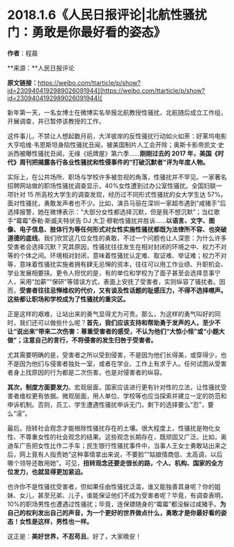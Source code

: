 # 2018.1.6《人民日报评论\|北航性骚扰门：勇敢是你最好看的姿态》

**作者**：程晨

**来源：**人民日报评论

**原文链接：**[https://weibo.com/ttarticle/p/show?id=2309404192989026091944](https://weibo.com/ttarticle/p/show?id=2309404192989026091944)[ ](https://weibo.com/ttarticle/p/show?id=2309404192989026091944)

新年第一天，一名女博士在微博实名举报北航教授性骚扰，北航随后成立工作组，开展调查，并已暂停该教授的工作。

这件事儿，不禁让人想起数月前，大洋彼岸的反性骚扰行动如火如荼：好莱坞电影大亨哈维·韦恩斯坦身陷性骚扰丑闻，被美国制片人工会开除；奥斯卡影帝凯文·史派西被曝性骚扰丑闻，无缘《纸牌屋》第六季……**刚刚过去的 2017 年，美国《时代》周刊把揭露各行各业性骚扰和性侵事件的“打破沉默者”评为年度人物。** 

实际上，在公共场所、职场与学校许多被忽视的角落，性骚扰并不罕见。一家著名招聘网站做的职场性骚扰调查显示，40%女性遭到过办公室性骚扰。全国妇联一项针对 15 所高校大学生的调查发现，经历过不同形式性骚扰的女大学生达 57%。面对性骚扰，勇敢发声者也不少。比如，演员马丽在深圳一家超市遇到“咸猪手”后选择报警，她在微博表示：“大部分女性都选择沉默，但是我不想沉默”；当红歌手“霉霉”泰勒·斯威夫特状告 DJ 大卫·穆勒性骚扰并胜诉……**以语言、文字、图像、电子信息、肢体行为等任何形式对女性实施性骚扰都既为法律所不容、也突破道德的底线**。我们欣赏这几位女性的勇敢，不过一个问题也让人深思：为什么许多受害者会选择沉默？究其原因，性骚扰往往发生在相对封闭的环境之中、权力不对等的个体之间。环境相对封闭，意味着性骚扰认定难、取证难、举证难；权力不对等，意味着性骚扰实施者拥有肆无忌惮的资本，往往可以用工作业绩、升职机会、学业发展相要挟。更令人担忧的是，有的单位和学校为了面子甚至会选择息事宁人，采用“加薪”“保研”等错误方式，表面上安抚了受害者，实则纵容了骚扰者。因而，**受害者往往忌惮维权的代价，又有谈及性话题的耻感压力，不得不选择噤声。这些都让职场和学校成为了性骚扰的重灾区。** 

正是这样的艰难，让站出来的勇气显得尤为可贵。那么，为这样的勇气叫好的同时，我们还可以做些什么呢？**首先，我们应该支持和帮助勇于发声的人，至少不让“说出来”带来二次伤害：尊重受害者的感受，不认为他们“大惊小怪”或“小题大做”；注意自己的言行，不将侵害的发生归咎于受害者。** 

尤其需要明确的是，受害者之所以受到侵害，不是因为他们长得美，或穿得少，也不是因为他们与侵害者独处一室，或者在学业、工作上有求于人。任何试图从受害者身上找原因的行为都是二次伤害，也是对侵害者的纵容。

**其次，制度方面要发力**。宏观层面，国家应该进行更有针对性的立法，让性骚扰受害者维权更有依据。微观层面，用人单位、学校等也应当探索并建立一定的防范和申诉机制。否则，员工、学生遭遇性骚扰申诉无门，剩下的选择要么“忍”，要么“滚”。

最后，扭转社会观念才能根除性骚扰存在的土壤。很大程度上，性骚扰是物化女性、不尊重女性的社会观念的结果。这些观念长期存在，既顽固又广泛。比如，奥迪车广告把女性比作二手车；民生银行性骚扰事件中，当事人王女士勇敢站出来之后，网上竟有人指责她“这种事情拿出来说，不要脸”“姑娘情商低、太高调，以后哪个领导还敢用她”。可见，**扭转观念还要走很长的路，个人、机构、国家的全方位发力，也就显得更加紧迫。** 

也许你不是性骚扰受害者，但如果任由性骚扰泛滥，谁又能独善其身呢？你的姐妹、女儿，甚至兄弟、儿子，谁能保证他们不成为受害者呢？毕竟，有调查表明，10%的职场男性也遭遇过性骚扰；毕竟，连保镖随身的“霉霉”都没躲过咸猪手。**为自己的权利发出自己的声音，为一个更好的世界做点什么，勇敢才是你最好看的姿态！女性是这样，男性也一样。** 

这正是：**美好世界，不忍苟且**。好了，大家晚安！

